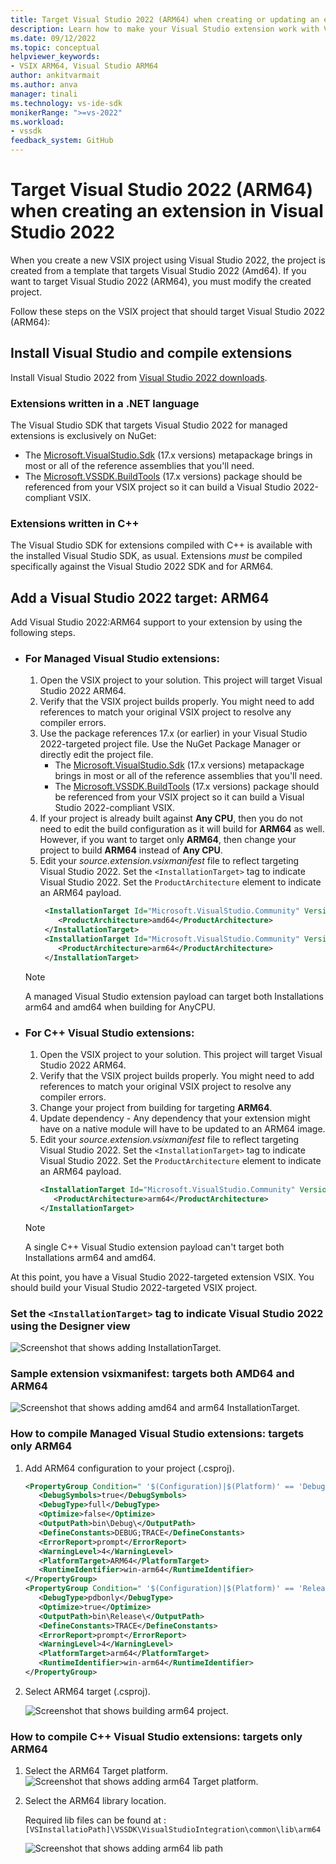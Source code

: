 ```yaml
---
title: Target Visual Studio 2022 (ARM64) when creating or updating an extension in Visual Studio 2022
description: Learn how to make your Visual Studio extension work with Visual Studio 2022 (ARM64) if you create or update the project with Visual Studio 2022.
ms.date: 09/12/2022
ms.topic: conceptual
helpviewer_keywords:
- VSIX ARM64, Visual Studio ARM64
author: ankitvarmait
ms.author: anva
manager: tinali
ms.technology: vs-ide-sdk
monikerRange: ">=vs-2022"
ms.workload:
- vssdk
feedback_system: GitHub
---
```


# Target Visual Studio 2022 (ARM64) when creating an extension in Visual Studio 2022

When you create a new VSIX project using Visual Studio 2022, the project is created from a template that targets Visual Studio 2022 (Amd64). If you want to target Visual Studio 2022 (ARM64), you must modify the created project.

Follow these steps on the VSIX project that should target Visual Studio 2022 (ARM64):

## Install Visual Studio and compile extensions

Install Visual Studio 2022 from [Visual Studio 2022 downloads](https://visualstudio.microsoft.com/downloads).

### Extensions written in a .NET language

The Visual Studio SDK that targets Visual Studio 2022 for managed extensions is exclusively on NuGet:

- The [Microsoft.VisualStudio.Sdk](https://www.nuget.org/packages/Microsoft.VisualStudio.Sdk/) (17.x versions) metapackage brings in most or all of the reference assemblies that you'll need.
- The [Microsoft.VSSDK.BuildTools](https://www.nuget.org/packages/Microsoft.VSSDK.BuildTools/) (17.x versions) package should be referenced from your VSIX project so it can build a Visual Studio 2022-compliant VSIX.

### Extensions written in C++

The Visual Studio SDK for extensions compiled with C++ is available with the installed Visual Studio SDK, as usual.
Extensions *must* be compiled specifically against the Visual Studio 2022 SDK and for ARM64.

## Add a Visual Studio 2022 target: ARM64

Add Visual Studio 2022:ARM64 support to your extension by using the following steps. 

- ### For Managed Visual Studio extensions:
  1. Open the VSIX project to your solution. This project will target Visual Studio 2022 ARM64.
  2. Verify that the VSIX project builds properly. You might need to add references to match your original VSIX project to resolve any compiler errors.
  3. Use the package references 17.x (or earlier) in your Visual Studio 2022-targeted project file. Use the NuGet Package Manager or directly edit the project file.      
      - The [Microsoft.VisualStudio.Sdk](https://www.nuget.org/packages/Microsoft.VisualStudio.Sdk/) (17.x versions) metapackage brings in most or all of the reference assemblies that you'll need.
      - The [Microsoft.VSSDK.BuildTools](https://www.nuget.org/packages/Microsoft.VSSDK.BuildTools/) (17.x versions) package should be referenced from your VSIX project so it can build a Visual Studio 2022-compliant VSIX.
  4. If your project is already built against **Any CPU**, then you do not need to edit the build configuration as it will build for **ARM64** as well. However, if you want to target only **ARM64**, then change your project to build **ARM64** instead of **Any CPU**.
  5. Edit your *source.extension.vsixmanifest* file to reflect targeting Visual Studio 2022. Set the `<InstallationTarget>` tag to indicate Visual Studio 2022. Set the `ProductArchitecture` element to indicate an ARM64 payload.
     ```xml
      <InstallationTarget Id="Microsoft.VisualStudio.Community" Version="[17.0,18.0)">
         <ProductArchitecture>amd64</ProductArchitecture>
      </InstallationTarget>
      <InstallationTarget Id="Microsoft.VisualStudio.Community" Version="[17.0,18.0)">
         <ProductArchitecture>arm64</ProductArchitecture>
      </InstallationTarget>
      ```    
    > [!NOTE]  
    >  A managed Visual Studio extension payload can target both Installations arm64 and amd64 when building for AnyCPU.

- ### For C++ Visual Studio extensions:
  1. Open the VSIX project to your solution. This project will target Visual Studio 2022 ARM64.
  2. Verify that the VSIX project builds properly. You might need to add references to match your original VSIX project to resolve any compiler errors.
  3. Change your project from building for targeting **ARM64**. 
  4. Update dependency - Any dependency that your extension might have on a native module will have to be updated to an ARM64 image.
  5. Edit your *source.extension.vsixmanifest* file to reflect targeting Visual Studio 2022. Set the `<InstallationTarget>` tag to indicate Visual Studio 2022. Set the `ProductArchitecture` element to indicate an ARM64 payload.
      ```xml
      <InstallationTarget Id="Microsoft.VisualStudio.Community" Version="[17.0,18.0)">
         <ProductArchitecture>arm64</ProductArchitecture>
      </InstallationTarget>
      ```

    > [!NOTE]
    >  A single C++ Visual Studio extension payload can't target both Installations arm64 and amd64.

At this point, you have a Visual Studio 2022-targeted extension VSIX. You should build your Visual Studio 2022-targeted VSIX project.


### Set the `<InstallationTarget>` tag to indicate Visual Studio 2022 using the Designer view
   ![Screenshot that shows adding InstallationTarget.](samples/add-arm64-target.png)   

### Sample extension vsixmanifest: targets both AMD64 and ARM64 
   ![Screenshot that shows adding amd64 and arm64 InstallationTarget.](samples/add-amd64-arm64-target.png)

### How to compile Managed Visual Studio extensions: targets only ARM64

   1. Add ARM64 configuration to your project (.csproj).
      
      ```xml
      <PropertyGroup Condition=" '$(Configuration)|$(Platform)' == 'Debug|arm64' ">
         <DebugSymbols>true</DebugSymbols>
         <DebugType>full</DebugType>
         <Optimize>false</Optimize>
         <OutputPath>bin\Debug\</OutputPath>
         <DefineConstants>DEBUG;TRACE</DefineConstants>
         <ErrorReport>prompt</ErrorReport>
         <WarningLevel>4</WarningLevel>
         <PlatformTarget>ARM64</PlatformTarget>
         <RuntimeIdentifier>win-arm64</RuntimeIdentifier>
      </PropertyGroup>
      <PropertyGroup Condition=" '$(Configuration)|$(Platform)' == 'Release|arm64' ">
         <DebugType>pdbonly</DebugType>
         <Optimize>true</Optimize>
         <OutputPath>bin\Release\</OutputPath>
         <DefineConstants>TRACE</DefineConstants>
         <ErrorReport>prompt</ErrorReport>
         <WarningLevel>4</WarningLevel>
         <PlatformTarget>arm64</PlatformTarget>
         <RuntimeIdentifier>win-arm64</RuntimeIdentifier>
      </PropertyGroup>
      ```   
      
   2. Select ARM64 target (.csproj).
      
      ![Screenshot that shows building arm64 project.](samples/build-arm64-project.png)   
    

### How to compile C++ Visual Studio extensions: targets only ARM64

   1. Select the ARM64 Target platform.
      ![Screenshot that shows adding arm64 Target platform.](samples/add-arm64-target-native.png)   

   2. Select the ARM64 library location.
      
      Required lib files can be found at : `[VSInstallatioPath]\VSSDK\VisualStudioIntegration\common\lib\arm64`
      
      ![Screenshot that shows adding arm64 lib path](samples/add-arm64-lib.png)   
